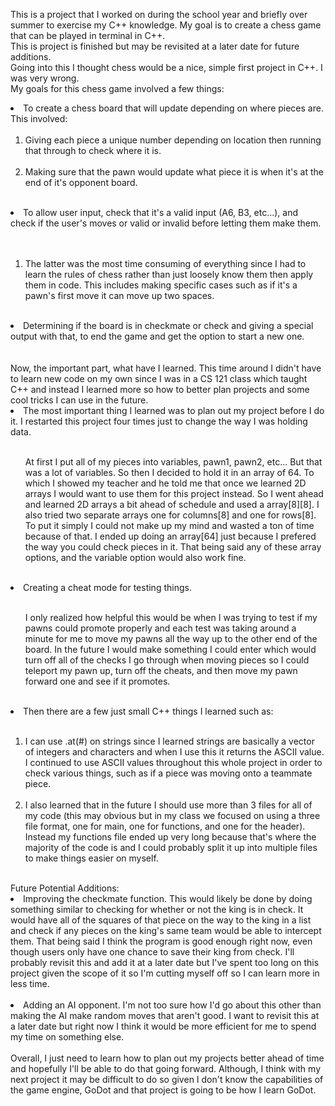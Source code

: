 This is a project that I worked on during the school year and briefly over summer to exercise my C++ knowledge. My goal is to create a chess game that can be played in terminal in C++.<br>
This is project is finished but may be revisited at a later date for future additions. <br>
Going into this I thought chess would be a nice, simple first project in C++. I was very wrong. <br>
My goals for this chess game involved a few things: <br>
<li>To create a chess board that will update depending on where pieces are. This involved: <br><br>
<ol><li>Giving each piece a unique number depending on location then running that through to check where it is.</li><br>
<li>Making sure that the pawn would update what piece it is when it's at the end of it's opponent board. </li></ol></li><br>
<li>To allow user input, check that it's a valid input (A6, B3, etc...), and check if the user's moves or valid or invalid before letting them make them.</li><br><br>
<ol><li> The latter was the most time consuming of everything since I had to learn the rules of chess rather than just loosely know them then apply them in code. This includes making specific cases such as if it's a pawn's first move it can move up two spaces. </li><br>
</ol>
<li>Determining if the board is in checkmate or check and giving a special output with that, to end the game and get the option to start a new one.</li> <br><br>
Now, the important part, what have I learned. This time around I didn't have to learn new code on my own since I was in a CS 121 class which taught C++ and instead I learned more so how to better plan projects and some cool tricks I can use in the future.<br>
<li>The most important thing I learned was to plan out my project before I do it. I restarted this project four times just to change the way I was holding data.</li><br>
<ol>At first I put all of my pieces into variables, pawn1, pawn2, etc... But that was a lot of variables. So then I decided to hold it in an array of 64. To which I showed my teacher and he told me that once we learned 2D arrays I would want to use them for this project instead. So I went ahead and learned 2D arrays a bit ahead of schedule and used a array[8][8]. I also tried two separate arrays one for columns[8] and one for rows[8]. To put it simply I could not make up my mind and wasted a ton of time because of that. I ended up doing an array[64] just because I prefered the way you could check pieces in it. That being said any of these array options, and the variable option would also work fine.</ol><br>
<li>Creating a cheat mode for testing things.</li><br>
<ol>I only realized how helpful this would be when I was trying to test if my pawns could promote properly and each test was taking around a minute for me to move my pawns all the way up to the other end of the board. In the future I would make something I could enter which would turn off all of the checks I go through when moving pieces so I could teleport my pawn up, turn off the cheats, and then move my pawn forward one and see if it promotes.</ol><br>
<li>Then there are a few just small C++ things I learned such as:</li><br>
<ol><li>I can use .at(#) on strings since I learned strings are basically a vector of integers and characters and when I use this it returns the ASCII value. I continued to use ASCII values throughout this whole project in order to check various things, such as if a piece was moving onto a teammate piece.</li><br>
<li>I also learned that in the future I should use more than 3 files for all of my code (this may obvious but in my class we focused on using a three file format, one for main, one for functions, and one for the header). Instead my functions file ended up very long because that's where the majority of the code is and I could probably split it up into multiple files to make things easier on myself.</li></ol><br>
Future Potential Additions: <br>
<li> Improving the checkmate function. This would likely be done by doing something similar to checking for whether or not the king is in check. It would have all of the squares of that piece on the way to the king in a list and check if any pieces on the king's same team would be able to intercept them. That being said I think the program is good enough right now, even though users only have one chance to save their king from check. I'll probably revisit this and add it at a later date but I've spent too long on this project given the scope of it so I'm cutting myself off so I can learn more in less time. </li> <br>
<li> Adding an AI opponent. I'm not too sure how I'd go about this other than making the AI make random moves that aren't good. I want to revisit this at a later date but right now I think it would be more efficient for me to spend my time on something else. </li> <br>
Overall, I just need to learn how to plan out my projects better ahead of time and hopefully I'll be able to do that going forward. Although, I think with my next project it may be difficult to do so given I don't know the capabilities of the game engine, GoDot and that project is going to be how I learn GoDot.

